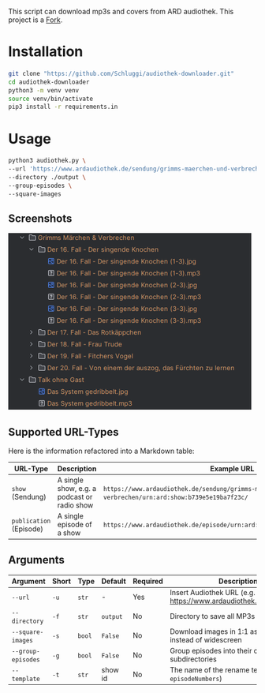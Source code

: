 This script can download mp3s and covers from ARD audiothek.
This project is a [Fork](https://github.com/Leetcore/audiothek-downloader).

# Installation

```bash
git clone "https://github.com/Schluggi/audiothek-downloader.git"
cd audiothek-downloader
python3 -m venv venv
source venv/bin/activate
pip3 install -r requirements.in
```

# Usage

``` bash
python3 audiothek.py \
--url 'https://www.ardaudiothek.de/sendung/grimms-maerchen-und-verbrechen/urn:ard:show:b739e5e19ba7f23c/' \
--directory ./output \
--group-episodes \ 
--square-images
```

## Screenshots

![tree-view.png](screenshots/tree-view.png)

## Supported URL-Types

Here is the information refactored into a Markdown table:

| URL-Type                | Description                                 | Example URL                                                                                         |
|-------------------------|---------------------------------------------|-----------------------------------------------------------------------------------------------------|
| `show` (Sendung)        | A single show, e.g. a podcast or radio show | `https://www.ardaudiothek.de/sendung/grimms-maerchen-und-verbrechen/urn:ard:show:b739e5e19ba7f23c/` |
| `publication` (Episode) | A single episode of a show                  | `https://www.ardaudiothek.de/episode/urn:ard:publication:87d9866e81da85d0/`                         |

## Arguments

| Argument           | Short | Type   | Default  | Required | Description                                                         |
|--------------------|-------|--------|----------|----------|---------------------------------------------------------------------|
| `--url`            | `-u`  | `str`  | -        | Yes      | Insert Audiothek URL (e.g. https://www.ardaudiothek.de/sendung/...) |
| `--directory`      | `-f`  | `str`  | `output` | No       | Directory to save all MP3s                                          |
| `--square-images`  | `-s`  | `bool` | `False`  | No       | Download images in 1:1 aspect ratio instead of widescreen           |
| `--group-episodes` | `-g`  | `bool` | `False`  | No       | Group episodes into their own subdirectories                        |
| `--template`       | `-t`  | `str`  | show id  | No       | The name of the rename template (try `-t episodeNumbers`)           |

